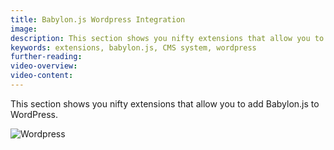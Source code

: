 ```yaml
---
title: Babylon.js Wordpress Integration
image: 
description: This section shows you nifty extensions that allow you to add Babylon.js to WordPress.
keywords: extensions, babylon.js, CMS system, wordpress
further-reading:
video-overview:
video-content:
---
```


This section shows you nifty extensions that allow you to add Babylon.js to WordPress.

![Wordpress](https://s.w.org/style/images/about/WordPress-logotype-simplified.png)
